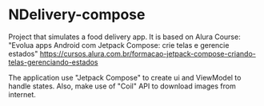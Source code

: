 # NDelivery-compose

Project that simulates a food delivery app.
It is based on Alura Course: 
"Evolua apps Android com Jetpack Compose: crie telas e gerencie estados"
https://cursos.alura.com.br/formacao-jetpack-compose-criando-telas-gerenciando-estados

The application use "Jetpack Compose" to create ui and ViewModel to handle states.
Also, make use of "Coil" API to download images from internet.